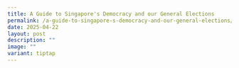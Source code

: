 ```yaml
---
title: A Guide to Singapore's Democracy and our General Elections
permalink: /a-guide-to-singapore-s-democracy-and-our-general-elections/
date: 2025-04-22
layout: post
description: ""
image: ""
variant: tiptap
---
```

